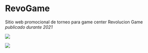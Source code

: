 # RevoGame
Sitio web promocional de torneo para game center Revolucion Game *publicado durante 2021*


![](https://raw.githubusercontent.com/RaulprTech/Revolucion-Game-tournaments-online/master/src/img/header.png)


![](https://raw.githubusercontent.com/RaulprTech/Revolucion-Game-tournaments-online/master/src/img/torneos.png)
